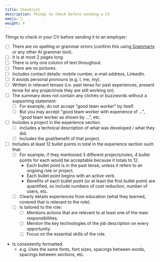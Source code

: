 ```yaml
---
title: Checklist
description: Things to check before sending a CV
emoji: 📝
weight: 4
---
```


Things to check in your CV before sending it to an employer:

* [ ] There are no spelling or grammar errors (confirm this using[ Grammarly](https://www.grammarly.com/grammar-check) or any other AI grammar tool).
* [ ] It is at most 2 pages long.
* [ ] There is only one column of text throughout.
* [ ] There are no pictures.
* [ ] Includes contact details: mobile number, e-mail address, LinkedIn.
* [ ] It avoids personal pronouns (e.g. I, me, my).
* [ ] Written in relevant tenses (i.e. past tense for past experiences, present tense for any project/role they are still working on).
* [ ] The summary does not contain any clichés or buzzwords without a supporting statement:
  * [ ] For example, do not accept "good team worker" by itself.
  * [ ] But you may accept "good team worker with experience of …", "good team worker as shown by …", etc.
* [ ] Includes a project in the experience section.
  * [ ] Includes a technical description of what was developed / what they did.
  * [ ] Includes the goal/benefit of that project.
* [ ] Includes at least 12 bullet points in total in the experience section such that:
  * [ ] For example, if they mentioned 3 different projects/roles, 4 bullet points for each would be acceptable because it totals to 12.
    * Each bullet point is in the past tense, unless it refers to an ongoing role or project.
    * Each bullet point begins with an active verb.
    * Benefits of each bullet point (or at least the first bullet point) are quantified, so include numbers of cost reduction, number of users, etc.
  * [ ] Clearly details experiences from education (what they learned, covered that is relevant to the role).
  * [ ] Is tailored to the role:
    * [ ] Mentions actions that are relevant to at least one of the main responsibilities.
    * [ ] Mention the key technologies of the job description on every opportunity.
    * [ ] Focus on the essential skills of the role.
* Is consistently formatted:
  * e.g. Uses the same fonts, font sizes, spacings between words, spacings between sections, etc.
